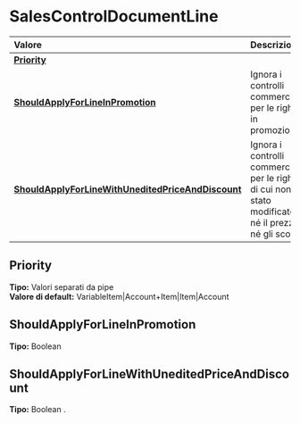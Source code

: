 # SalesControlDocumentLine

| Valore | Descrizione |
| :--- | :--- |
| [**Priority**](salescontroldocumentline.md#priority) |  |
| [**ShouldApplyForLineInPromotion**](salescontroldocumentline.md#shouldapplyforlineinpromotion) | Ignora i controlli commerciali per le righe in promozione |
| [**ShouldApplyForLineWithUneditedPriceAndDiscount**](salescontroldocumentline.md#shouldapplyforlinewithuneditedpriceanddiscount) | Ignora i controlli commerciali per le righe di cui non è stato modificato né il prezzo, né gli sconti |

## Priority

**Tipo:** Valori separati da pipe  
**Valore di default:** VariableItem\|Account+Item\|Item\|Account

## ShouldApplyForLineInPromotion

**Tipo:** Boolean

## ShouldApplyForLineWithUneditedPriceAndDiscount

**Tipo:** Boolean
.